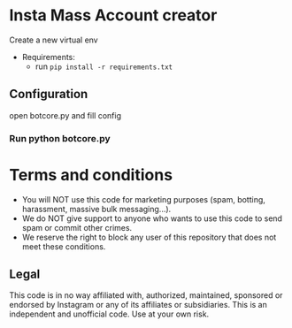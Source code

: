 # Insta Mass Account creator

Create a new virtual env

- Requirements:<br>
  - run `pip install -r requirements.txt`

## Configuration
open botcore.py and fill config

### Run <strong>python botcore.py</strong>

# Terms and conditions
- You will NOT use this code for marketing purposes (spam, botting, harassment, massive bulk messaging...).
- We do NOT give support to anyone who wants to use this code to send spam or commit other crimes.
- We reserve the right to block any user of this repository that does not meet these conditions.
## Legal
This code is in no way affiliated with, authorized, maintained, sponsored or endorsed by Instagram or any of its affiliates or subsidiaries. This is an independent and unofficial code. Use at your own risk.
